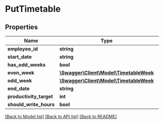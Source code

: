 # PutTimetable

## Properties

 Name                    | Type                                                        | Description | Notes      
-------------------------|-------------------------------------------------------------|-------------|------------
 **employee_id**         | **string**                                                  |             | [optional] 
 **start_date**          | **string**                                                  |             | [optional] 
 **has_odd_weeks**       | **bool**                                                    |             | [optional] 
 **even_week**           | [**\Swagger\Client\Model\TimetableWeek**](TimetableWeek.md) |             | [optional] 
 **odd_week**            | [**\Swagger\Client\Model\TimetableWeek**](TimetableWeek.md) |             | [optional] 
 **end_date**            | **string**                                                  |             | [optional] 
 **productivity_target** | **int**                                                     |             | [optional] 
 **should_write_hours**  | **bool**                                                    |             | [optional] 

[[Back to Model list]](../../README.md#documentation-for-models) [[Back to API list]](../../README.md#documentation-for-api-endpoints) [[Back to README]](../../README.md)


